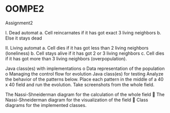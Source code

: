 # OOMPE2
Assignment2

I. Dead automat
a. Cell reincarnates if it has got exact 3 living neighbors
b. Else it stays dead

II. Living automat
a. Cell dies if it has got less than 2 living neighbors (loneliness)
b. Cell stays alive if it has got 2 or 3 living neighbors
c. Cell dies if it has got more than 3 living neighbors (overpopulation).

Java class(es) with implementations
o Data representation of the population
o Managing the control flow for evolution
 Java class(es) for testing
Analyze the behavior of the patterns below. Place each pattern in the middle of a 40 x 40 field and 
run the evolution. Take screenshots from the whole field.

The Nassi-Shneiderman diagram for the calculation of the whole field
 The Nassi-Shneiderman diagram for the visualization of the field
 Class diagrams for the implemented classes.
